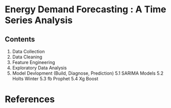 # Energy Demand Forecasting : A Time Series Analysis

## Contents
1. Data Collection
2. Data Cleaning
3. Feature Engineering
4. Exploratory Data Analysis
5. Model Devlopment (Build, Diagnose, Prediction)
    5.1 SARIMA Models
    5.2 Holts Winter
    5.3 fb Prophet
    5.4 Xg Boost

# References
